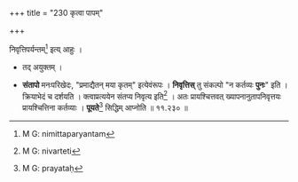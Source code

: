 +++
title = "230 कृत्वा पापम्"

+++


निवृत्तिपर्यन्तम्[^३५४] इत्य् आहुः । 


[^३५४]:
     M G: nimittaparyantam

- तद् अयुक्तम् । 

- **संतापो** मनःपरिखेदः, "प्रमाद्यैतन् मया कृतम्" इत्येवंरूपः । **निवृत्तिस्** तु संकल्पो "न कर्तव्यः **पुनः**" इति । क्रियाभेदं च दर्शयति । क्त्वाप्रत्ययेन संतप्य निवृत्य इति[^३५५] । अतः प्रायश्चित्तवत् ख्यापनानुतापनिवृत्तयः प्रायश्चित्तिना कर्तव्याः । **पूयते**[^३५६] सिद्धिम् आप्नोति ॥ ११.२३० ॥


[^३५६]:
     M G: prayataḥ


[^३५५]:
     M G: nivarteti